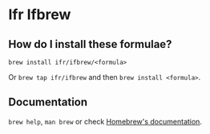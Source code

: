 # Ifr Ifbrew

## How do I install these formulae?

`brew install ifr/ifbrew/<formula>`

Or `brew tap ifr/ifbrew` and then `brew install <formula>`.

## Documentation

`brew help`, `man brew` or check [Homebrew's documentation](https://docs.brew.sh).
